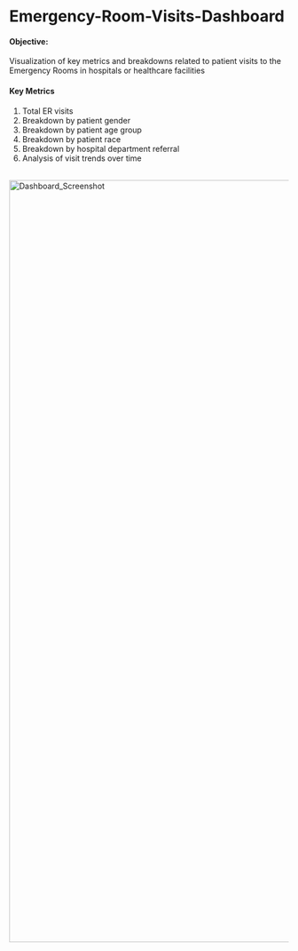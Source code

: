 # Emergency-Room-Visits-Dashboard

#### Objective:
Visualization of key metrics and breakdowns related to patient visits to the Emergency Rooms in hospitals or healthcare facilities

#### Key Metrics
1. Total ER visits
2. Breakdown by patient gender
3. Breakdown by patient age group
4. Breakdown by patient race
5. Breakdown by hospital department referral
6. Analysis of visit trends over time <br> <br>

<img width="1372" alt="Dashboard_Screenshot" src="https://github.com/rutujabhandigani/Emergency-Room-Visits-Dashboard/assets/55191928/c5c7d9cb-262c-4f95-8d8e-2b6d5e2ca3c5">

